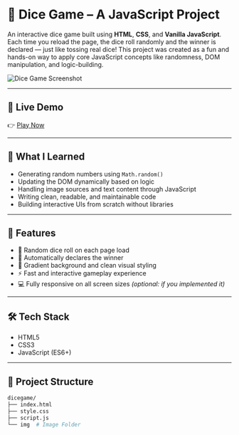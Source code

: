 # 🎲 Dice Game – A JavaScript Project

An interactive dice game built using **HTML**, **CSS**, and **Vanilla JavaScript**. Each time you reload the page, the dice roll randomly and the winner is declared — just like tossing real dice! This project was created as a fun and hands-on way to apply core JavaScript concepts like randomness, DOM manipulation, and logic-building.

![Dice Game Screenshot](./Dice%20Game%20JavaScript.png) <!-- Make sure the screenshot file is in the repo or update path accordingly -->

---

## 🔗 Live Demo

👉 [Play Now](https://imaksofficial.github.io/dicegame/)

---

## 🧠 What I Learned

- Generating random numbers using `Math.random()`  
- Updating the DOM dynamically based on logic  
- Handling image sources and text content through JavaScript  
- Writing clean, readable, and maintainable code  
- Building interactive UIs from scratch without libraries

---

## 🚀 Features

- 🎲 Random dice roll on each page load  
- 🥇 Automatically declares the winner  
- 🎨 Gradient background and clean visual styling  
- ⚡ Fast and interactive gameplay experience  
- 💻 Fully responsive on all screen sizes *(optional: if you implemented it)*

---

## 🛠️ Tech Stack

- HTML5  
- CSS3  
- JavaScript (ES6+)

---

## 📁 Project Structure

```bash
dicegame/
├── index.html
├── style.css
├── script.js
└── img  # Image Folder
